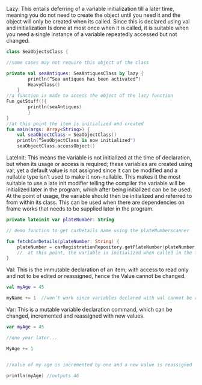 Lazy: 
This entails deferring of a variable initialization till a later time, meaning you do not need to create the object until you need it and the object will only be created when its called. Since this is declared using val and initialization Is done at most once when it is called, it is suitable when you need a single instance of a variable repeatedly accessed but not changed.

```kotlin
class SeaObjectsClass {

//some cases may not require this object of the class

private val seaAntiques: SeaAntiquesClass by lazy {
        println(“Sea antiques has been activated“)
        HeavyClass()
    } 
//a function is made to access the object of the lazy function
Fun getStuff(){
		println(seaAntiques)
		}
}
//at this point the item is initialized and created
fun main(args: Array<String>) {
    val seaObjectClass = SeaObjectClass()
    println(“SeaObjectClass is now initialized")
    seaObjectClass.accessObject()
```

LateInit:  This means the variable is not initialized at the time of declaration, but when its usage or access is required; these variables are created using var, yet a default value is not assigned since it can be modified and a nullable type isn’t used to make it non-nullable. This makes it the most suitable to use a late init modifier telling the compiler the variable will be initialized later in the program, which after being initialized can be be used. At the point of usage, the variable should then be initialized and referred to from within its class. This can be used when there are dependencies on frame works that needs to be supplied later in the program.


```kotlin
private lateinit var plateNumber: String

// demo function to get carDetails name using the plateNumberscanner

fun fetchCarDetails(plateNumber: String) {
    plateNumber = carRegistrationRepository.getPlateNumber(plateNumber)
    //  at this point, the variable is initialized when called in the function
}
```

Val: This is the immutable declaration of an item; with access to read only and not to be edited or reassigned, hence the Value cannot be changed.

```kotlin
val myAge = 45

myName += 1  //won’t work since variables declared with val cannot be reassigned
``` 

Var: This is a mutable variable declaration command, which can be changed, incremented and reassigned with new values.

```kotlin
var myAge = 45

//one year later...

MyAge += 1


//value of my age is incremented by one and a new value is reassigned

println(myAge) //outputs 46
```
